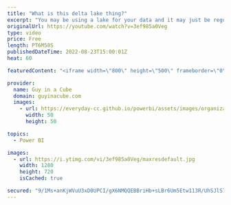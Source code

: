 ```yaml
---
title: "What is this delta lake thing?"
excerpt: "You may be using a lake for your data and it may just be regular parquet files. In this video, Stijn joins us to explain why you should be using a delta lake instead and how this works in Azure Synapse Analytics.  Connect with Stijn https://twitter.com/SQLStijn  What is Delta Lake https://docs.microsoft.com/azure/synapse-analytics/spark/apache-spark-what-is-delta-lake"
originalUrl: https://youtube.com/watch?v=3ef985a0Veg
type: video
price: Free
length: PT6M58S
publishedDateTime: 2022-08-23T15:00:01Z
heat: 60

featuredContent: "<iframe width=\"800\" height=\"500\" frameborder=\"0\" src=\"https://www.youtube.com/embed/3ef985a0Veg\" allow=\"accelerometer; autoplay; encrypted-media; gyroscope; picture-in-picture\" allowfullscreen></iframe>"

provider:
  name: Guy in a Cube
  domain: guyinacube.com
  images:
    - url: https://everyday-cc.github.io/powerbi/assets/images/organizations/guyinacube.com-50x50.jpg
      width: 50
      height: 50

topics:
  - Power BI

images:
  - url: https://i.ytimg.com/vi/3ef985a0Veg/maxresdefault.jpg
    width: 1280
    height: 720
    isCached: true

secured: "9/1Ms+anKjWVuU3xD0UPCI/gX6NMQQEBBriHb+sLBr6Um5Etw113R/UhSJlS7H1arn03/LT4s7xkfd6o++evF4uS/Rap5LzLia7X2bd8dQHmUim4rTiTLF6YamPoCcA/vPpvCCpd2rFhNRwTVXgvP319Vu4yEFRoQYvowvCMhT9CUuvkgkglZIkT6A319vNHa8Tc9BzqwTS6k8DH3+ug6/ujjJ8g6CuZmlQcMhazRvssta5YOVp/C785JpQsHP9FZLzTjwJdQbiYTj4WKTN1+jfZIv84JuBrL8AgVGAaqoVBzkdoyAq9JsN1QuB7+HARxdlm6ISn+R0PjsArd4c9oANsR5jkhmt/y9AlU9zGmLreXPBBs1xrZ883V9OmD+7Tu0mQ194up2v7gyFxI1fz/4fqu73wGLUzS9r+kFNJ0Xo=;DF0SN4X0CuaOUSjZdeBYSQ=="
---
```


